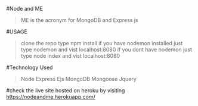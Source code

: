 #Node and ME
>ME is the acronym for MongoDB and Express js

#USAGE
>clone the repo
>type npm install
>if you have nodemon installed just type nodemon and vist localhost:8080
>if you dont have nodemon just type node index and vist localhost:8080


#Technology Used
>Node
>Express
>Ejs
>MongoDB
>Mongoose
>Jquery

#check the live site hosted on heroku by visiting https://nodeandme.herokuapp.com/